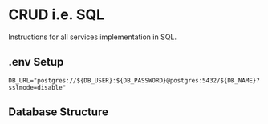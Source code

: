 # CRUD i.e. SQL
Instructions for all services implementation in SQL.

## .env Setup
```
DB_URL="postgres://${DB_USER}:${DB_PASSWORD}@postgres:5432/${DB_NAME}?sslmode=disable"
```

## Database Structure

    
